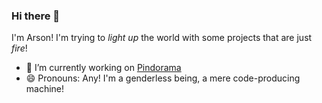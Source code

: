 ### Hi there 👋

I'm Arson! I'm trying to *light up* the world with some projects that are just *fire*!

- 🔭 I’m currently working on [Pindorama](https://github.com/ohyearsonist/pindorama)
- 😄 Pronouns: Any! I'm a genderless being, a mere code-producing machine!
